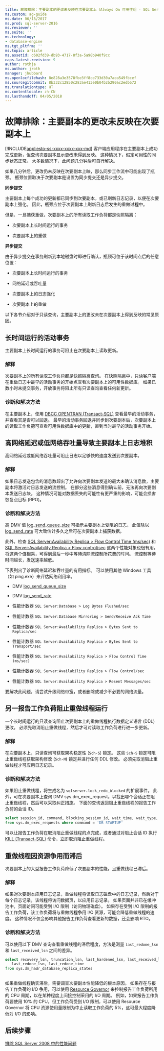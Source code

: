```yaml
---
title: 故障排除：主要副本的更改未反映在次要副本上（Always On 可用性组 - SQL Server）| Microsoft Docs
ms.custom: ag-guide
ms.date: 06/13/2017
ms.prod: sql-server-2016
ms.reviewer: ''
ms.suite: ''
ms.technology:
- database-engine
ms.tgt_pltfrm: ''
ms.topic: article
ms.assetid: c602fd39-db93-4717-8f3a-5a98b940f9cc
caps.latest.revision: 9
author: rothja
ms.author: jroth
manager: jhubbard
ms.openlocfilehash: 8e828a3e3578fbe3ff8ce733d30a7aea549fbcef
ms.sourcegitcommit: 8b332c12850c283ae413e0b04b2b290ac2edb672
ms.translationtype: HT
ms.contentlocale: zh-CN
ms.lasthandoff: 04/05/2018
---
```

# <a name="troubleshoot-changes-on-the-primary-replica-are-not-reflected-on-the-secondary-replica"></a>故障排除：主要副本的更改未反映在次要副本上
[!INCLUDE[appliesto-ss-xxxx-xxxx-xxx-md](../../../includes/appliesto-ss-xxxx-xxxx-xxx-md.md)]
  客户端应用程序在主要副本上成功完成更新，但查询次要副本显示更改未得到反映。 这种情况下，假定可用性的同步状态正常。 大多数情况下，此问题几分钟后可自行解决。  
  
 如果几分钟后，更改仍未反映在次要副本上映，那么同步工作流中可能出现了瓶颈。 瓶颈位置取决于次要副本是设置为同步提交还是异步提交。  
  
 **同步提交**  
  
 主要副本上每个成功的更新都已同步到次要副本，或已刷新日志记录，以便在次要副本上强化。 因此，瓶颈应位于次要副本上刷新日志后发生的重做过程中。  
  
 但是，一旦捕获重做，次要副本上的所有读取工作负荷都是快照隔离：  
  
  -   次要副本上长时间运行的事务  
  
  -   次要副本上的重做  


**异步提交**  
 
 由于异步提交在事务刷新到本地磁盘时即进行确认，瓶颈可位于该时间点后的任意位置：  
 
  -   次要副本上长时间运行的事务  
  
  -   网络延迟或吞吐量  
  
  -   次要副本上的日志强化  
  
  -   次要副本上的重做  


以下各节介绍对于只读查询，主要副本上的更改未在次要副本上得到反映的常见原因。  


##  <a name="BKMK_OLDTRANS"></a>长时间运行的活动事务  
 主要副本上长时间运行的事务可阻止在次要副本上读取更新。  
  
### <a name="explanation"></a>解释  
 次要副本上的所有读取工作负荷都是快照隔离查询。 在快照隔离中，只读客户端在重做日志中最早的活动事务的开始点查看次要副本上的可用性数据库。 如果已数小时未提交事务，开放事务将阻止所有只读查询查看任何新更新。  
  
### <a name="diagnosis-and-resolution"></a>诊断和解决方法  
 在主要副本上，使用 [DBCC OPENTRAN (Transact-SQL)](~/t-sql/database-console-commands/dbcc-opentran-transact-sql.md) 查看最早的活动事务，并查看其是否可以回退。 最早的活动事务回退并同步到次要副本后，次要副本上的读取工作负荷可查看可用性数据库中的更新，直到当时最早的活动事务开始。  
  
##  <a name="BKMK_LATENCY"></a>高网络延迟或低网络吞吐量导致主要副本上日志堆积  
 高网络延迟或低网络吞吐量可阻止日志以足够快的速度发送到次要副本。  
  
### <a name="explanation"></a>解释  
 如果日志发送包含的消息数超出了允许向次要副本发送的最大未确认消息数，主要副本将激活对日志发送的流控制。 在部分这些消息得到确认前，无法再向次要副本发送日志块。 这种情况可能对数据丢失的可能性有更严重的影响，可能会损害恢复点目标 (RPO)。  
  
### <a name="diagnosis-and-resolution"></a>诊断和解决方法  
 高 DMV 值 [log_send_queue_size](~/relational-databases/system-dynamic-management-views/sys-dm-hadr-database-replica-states-transact-sql.md) 可指示主要副本上受阻的日志。 此值除以 [log_send_rate](~/relational-databases/system-dynamic-management-views/sys-dm-hadr-database-replica-states-transact-sql.md) 可大致估计多久之后可在次要副本上捕获数据。  
  
 此外，检查 [SQL Server:Availability Replica > Flow Control Time (ms/sec)](~/relational-databases/performance-monitor/sql-server-availability-replica.md) 和 [SQL Server:Availability Replica > Flow control/sec](~/relational-databases/performance-monitor/sql-server-availability-replica.md) 这两个性能对象也很有用。将这两个值相乘，可得到最后一秒中等待清除流控制所花费的时间。 流控制等待时间越长，发送速率越低。  
  
 下表列出了诊断网络延迟和吞吐量的有用指标。 可以使用其他 Windows 工具（如 ping.exe）来评估网络利用率。  
  
-   DMV [log_send_queue_size](~/relational-databases/system-dynamic-management-views/sys-dm-hadr-database-replica-states-transact-sql.md)  
  
-   DMV [log_send_rate](~/relational-databases/system-dynamic-management-views/sys-dm-hadr-database-replica-states-transact-sql.md)  
  
-   性能计数器 `SQL Server:Database > Log Bytes Flushed/sec`  
  
-   性能计数器 `SQL Server:Database Mirroring > Send/Receive Ack Time`  
  
-   性能计数器 `SQL Server:Availability Replica > Bytes Sent to Replica/sec`  
  
-   性能计数器 `SQL Server:Availability Replica > Bytes Sent to Transport/sec`  
  
-   性能计数器 `SQL Server:Availability Replica > Flow Control Time (ms/sec)`  
  
-   性能计数器 `SQL Server:Availability Replica > Flow Control/sec`  
  
-   性能计数器 `SQL Server:Availability Replica > Resent Messages/sec`  
  
 要解决此问题，请尝试升级网络带宽，或者删除或减少不必要的网络流量。  
  
##  <a name="BKMK_REDOBLOCK"></a>另一报告工作负荷阻止重做线程运行  
 一个长时间运行的只读查询阻止次要副本上的重做线程执行数据定义语言 (DDL) 更改。 必须先取消阻止重做线程，然后才可对读取工作负荷进行进一步更新。  
  
### <a name="explanation"></a>解释  
 在次要副本上，只读查询可获取架构稳定性 (`Sch-S`) 锁定。 这些 `Sch-S` 锁定可阻止重做线程获取架构修改 (`Sch-M`) 锁定并进行任何 DDL 修改。 必须先取消阻止重做线程才可应用日志记录。  
  
### <a name="diagnosis-and-resolution"></a>诊断和解决方法  
 如果阻止重做线程，将生成名为 `sqlserver.lock_redo_blocked` 的扩展事件。 此外，可在次要副本上查询 DMV sys.dm_exec_request，以找出哪个会话正在阻止重做线程，然后可以采取纠正措施。 下面的查询返回阻止重做线程的报告工作负荷的会话 ID。  
  
```sql  
select session_id, command, blocking_session_id, wait_time, wait_type, wait_resource   
from sys.dm_exec_requests where command = 'DB STARTUP'  
```  
  
 可以让报告工作负荷在取消阻止重做线程的点完成，或者通过对阻止会话 ID 执行 [KILL (Transact-SQL)](~/t-sql/language-elements/kill-transact-sql.md) 命令，立即取消阻止重做线程。  
  
##  <a name="BKMK_REDOBEHIND"></a>重做线程因资源争用而滞后  
 次要副本上的大型报告工作负荷降低了次要副本的性能，且重做线程已滞后。  
  
### <a name="explanation"></a>解释  
 如果对次要副本应用日志记录，重做线程将读取日志磁盘中的日志记录，然后对于每个日志记录，该线程将访问数据页，以应用日志记录。 如果页面并非已在缓冲池中，页面访问可能受到 I/O 限制（访问物理磁盘）。 如果存在受到 I/O 限制的报告工作负荷，该工作负荷将与重做线程争用 I/O 资源，可能会降低重做线程的速度。 这种情况不仅会影响其他报告工作负荷查看更新的数据，还会影响 RTO。  
  
### <a name="diagnosis-and-resolution"></a>诊断和解决方法  
 可以使用以下 DMV 查询查看重做线程的滞后程度，方法是测量 `last_redone_lsn` 和 `last_received_lsn` 之间的差异。  
  
```sql  
select recovery_lsn, truncation_lsn, last_hardened_lsn, last_received_lsn,   
   last_redone_lsn, last_redone_time  
from sys.dm_hadr_database_replica_states  
  
```  
  
 如果重做线程确实滞后，需要调查次要副本性能降低的根本原因。 如果存在与报告工作负荷的 I/O 争用，可以使用 [Resource Governor](~/relational-databases/resource-governor/resource-governor.md) 来控制报告工作负荷所用的 CPU 周期，以在某种程度上间接控制采用的 I/O 周期。 例如，如果报告工作负荷要使用 10% 的 CPU，但工作负荷受到 I/O 限制，可以使用 Resource Governor 将 CPU 资源使用量限制为中止读取工作负荷的 5%，这可最大程度降低对 I/O 的影响。  
  
## <a name="next-steps"></a>后续步骤  
 [排除 SQL Server 2008 中的性能问题](https://msdn.microsoft.com/library/dd672789(v=sql.100).aspx) 
  
  